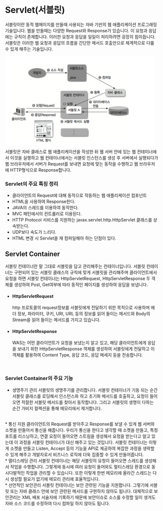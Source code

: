 # Servlet(서블릿)

서블릿이란 동적 웹페이지를 만들때 사용되는 자바 기반의 웹 애플리케이션 프로그래밍 기술입니다. 웹을 만들때는 다양한 Request와 Response가 있습니다. 이 요청과 응답에는 규칙이 존재합니다. 이러한 요청과 응답을 일일이 처리하려면 굉장히 힘이듭니다. 서블릿은 이러한 웹 요청과 응답의 흐름을 간단한 메서드 호출만으로 체계적으로 다룰 수 있게 해주는 기술입니다.

![서블릿의 동작 순서](/img/ServletSequence.png)
서블릿은 자바 클래스로 웹 애플리케이션을 작성한 뒤 웹 서버 안에 있는 웹 컨테이너에서 이것을 실행하고 웹 컨테이너에서는 서블릿 인스턴스를 생성 후 서버에서 실행되다가 웹 브라우저에서 서버가 Request를 보내면 요청에 맞는 동작을 수행하고 웹 브라우저에 HTTP형식으로 Response합니다.

### Servlet의 주요 특징 정리
* 클라이언트의 Request에 대해 동적으로 작동하는 웹 애플리케이션 컴포넌트
* HTML을 사용하여 Response한다.
* JAVA의 스레드를 이용하여 동작한다.
* MVC 패턴에서의 컨트롤러로 이용된다.
* HTTP Protocol 서비스를 지원하는 javax.servlet.http.HttpServlet 클래스를 상속받는다.
* UDP보다 속도가 느리다.
* HTML 변경 시 Servlet을 재 컴파일해야 하는 단점이 있다.

## Servlet Container
서블릿 컨테이너란 말 그대로 서블릿을 담고 관리해주는 컨테이너입니다. 서블릿 컨테이너는 구현되어 있는 서블릿 클래스의 규칙에 맞게 서블릿을 관리해주며 클라이언트에서 요청을 하면 서블릿 컨테이너는 HttpServletRequest, HttpServletResponse 두 객체를 생성하여 Post, Get여부에 따라 동적인 페이지를 생성하여 응답을 보냅니다.

* #### HttpServletRequest
    http 프로토콜의 request정보를 서블릿에게 전달하기 위한 목적으로 사용하며 헤더 정보, 파라미터, 쿠키, URI, URL 등의 정보를 읽어 들이는 메서드와 Body의 Stream을 읽어 들이는 메서드를 가지고 있습니다.

* #### HttpServletResponse
    WAS는 어떤 클라이언트가 요청을 보냈는지 알고 있고, 해당 클라이언트에게 응답을 보내기 위한 HttpServletResponse 객체를 생성하여 서블릿에게 전달하고 이 객체를 활용하여 Content Type, 응답 코드, 응답 메세지 등을 전송합니다.

<br>

### Servlet Container의 주요 기능
* 생명주기 관리
    서블릿의 생명주기를 관리합니다. 서블릿 컨테이너가 기동 되는 순간 서블릿 클래스를 로딩해서 인스턴스화 하고 초기화 메서드를 호출하고, 요청이 들어오면 적절한 서블릿 메서드를 찾아서 동작합니다. 그리고 서블릿의 생명이 다하는 순간 가비지 컬렉션을 통해 메모리에서 제거합니다.
<br>
* 통신 지원
    클라이언트의 Request를 받아주고 Response를 보낼 수 있게 웹 서버와 소켓을 만들어서 통신을 해줍니다. 우리가 통신을 한다고 생각할 때 소켓을 만들고, 특정 포트를 리스닝하고, 연결 요청이 들어오면 스트림을 생성해서 요청을 받는다고 알고 있는데 이 과정을 서블릿 컨테이너가 대신 해주고 있는 것입니다. 서블릿 컨테이너는 이렇게 소켓을 만들고 Listen, Accept 등의 기능을 API로 제공하여 복잡한 과정을 생략할 수 있게 해주고 개발자로서 비즈니스 로직에 더욱 집중할 수 있게 만들어줍니다. 
<br>
* 멀티스레딩 관리
서블릿 컨테이너는 해당 서블릿의 요청이 들어오면 스레드를 생성해서 작업을 수행합니다. 그렇게에 동시에 여러 요청이 들어와도 멀티스레딩 환경으로 동시다발적인 작업을 관리할 수 있습니다. 또한 이렇게 한번 메모리에 올라간 스레드는 다시 생성할 필요가 없기에 메모리 관리에 효율적입니다.
<br>
* 선언적인 보안관리
    서블릿 컨테이너는 보안 관련된 기능을 지원합니다. 그렇기에 서블릿 또는 자바 클래스 안에 보안 관련된 메서드를 구현하지 않아도 됩니다. 대체적으로 보안관리는 XML 배포 서술자에 기록하기 때문에 보안이슈로 소스를 수정할 일이 생겨도 자바 소스 코드를 수정하여 다시 컴파일 하지 않아도 됩니다.